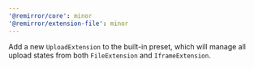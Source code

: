 ```yaml
---
'@remirror/core': minor
'@remirror/extension-file': minor
---
```


Add a new `UploadExtension` to the built-in preset, which will manage all upload states from both `FileExtension` and `IframeExtension`.
